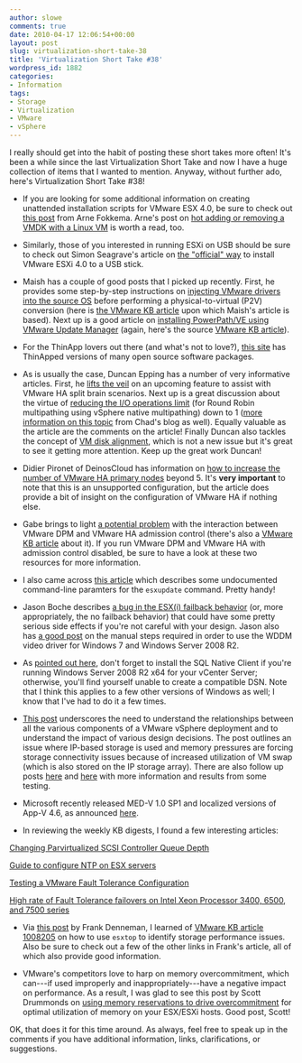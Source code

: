 ```yaml
---
author: slowe
comments: true
date: 2010-04-17 12:06:54+00:00
layout: post
slug: virtualization-short-take-38
title: 'Virtualization Short Take #38'
wordpress_id: 1882
categories:
- Information
tags:
- Storage
- Virtualization
- VMware
- vSphere
---
```


I really should get into the habit of posting these short takes more often! It's been a while since the last Virtualization Short Take and now I have a huge collection of items that I wanted to mention. Anyway, without further ado, here's Virtualization Short Take #38!

* If you are looking for some additional information on creating unattended installation scripts for VMware ESX 4.0, be sure to check out [this post](http://ict-freak.nl/2010/03/23/vsphere-unattended-esx4-installation-with-a-ks-cfg-file/) from Arne Fokkema. Arne's post on [hot adding or removing a VMDK with a Linux VM](http://ict-freak.nl/2010/03/30/vsphere-hot-add-or-remove-a-vmdk-with-a-linux-vm/) is worth a read, too.

* Similarly, those of you interested in running ESXi on USB should be sure to check out Simon Seagrave's article on [the "official" way](http://www.techhead.co.uk/installing-vmware-esxi-4-0-on-a-usb-memory-stick-the-official-way) to install VMware ESXi 4.0 to a USB stick.

* Maish has a couple of good posts that I picked up recently. First, he provides some step-by-step instructions on [injecting VMware drivers into the source OS](http://technodrone.blogspot.com/2010/03/inject-vmware-drivers-into-source-os.html) before performing a physical-to-virtual (P2V) conversion (here is [the VMware KB article](http://kb.vmware.com/selfservice/microsites/search.do?language=en_US&cmd=displayKC&externalId=1005208) upon which Maish's article is based). Next up is a good article on [installing PowerPath/VE using VMware Update Manager](http://technodrone.blogspot.com/2010/03/install-emc-powerpathve-with-update.html) (again, here's the source [VMware KB article](http://kb.vmware.com/selfservice/microsites/search.do?language=en_US&cmd=displayKC&externalId=1018740)).

* For the ThinApp lovers out there (and what's not to love?), [this site](http://www.thindownload.com/) has ThinApped versions of many open source software packages.

* As is usually the case, Duncan Epping has a number of very informative articles. First, he [lifts the veil](http://www.yellow-bricks.com/2010/03/29/cool-new-ha-feature-coming-up-to-prevent-a-split-brain-situation/) on an upcoming feature to assist with VMware HA split brain scenarios. Next up is a great discussion about the virtue of [reducing the I/O operations limit](http://www.yellow-bricks.com/2010/03/30/whats-the-point-of-setting-iops1/) (for Round Robin multipathing using vSphere native multipathing) down to 1 ([more information on this topic](http://virtualgeek.typepad.com/virtual_geek/2010/03/understanding-more-about-nmp-rr-and-iooperationslimit1.html) from Chad's blog as well). Equally valuable as the article are the comments on the article! Finally Duncan also tackles the concept of [VM disk alignment](http://www.yellow-bricks.com/2010/04/08/aligning-your-vms-virtual-harddisks/), which is not a new issue but it's great to see it getting more attention. Keep up the great work Duncan!

* Didier Pironet of DeinosCloud has information on [how to increase the number of VMware HA primary nodes](http://deinoscloud.wordpress.com/2010/03/26/increase-number-of-vmware-ha-primaries-how-to/) beyond 5. It's **very important** to note that this is an unsupported configuration, but the article does provide a bit of insight on the configuration of VMware HA if nothing else.

* Gabe brings to light [a potential problem](http://www.gabesvirtualworld.com/bug-in-vmware-ha-admission-control-when-using-dpm/) with the interaction between VMware DPM and VMware HA admission control (there's also a [VMware KB article](http://kb.vmware.com/selfservice/microsites/search.do?language=en_US&cmd=displayKC&externalId=1007006) about it). If you run VMware DPM and VMware HA with admission control disabled, be sure to have a look at these two resources for more information.

* I also came across [this article](http://www.alexfeigenson.com/2010/04/hp-esx-management-agents-wont-uninstall/) which describes some undocumented command-line paramters for the `esxupdate` command. Pretty handy!

* Jason Boche describes [a bug in the ESX(i) failback behavior](http://www.boche.net/blog/index.php/2010/04/07/no-failback-bug-in-esxi/) (or, more appropriately, the no failback behavior) that could have some pretty serious side effects if you're not careful with your design. Jason also has [a good post](http://www.boche.net/blog/index.php/2010/03/28/windows-2008-r2-and-windows-7-on-vsphere/) on the manual steps required in order to use the WDDM video driver for Windows 7 and Windows Server 2008 R2.

* As [pointed out here](http://vinf.net/2010/04/05/installing-vcenter-on-windows-2008-r2-x64-there-is-no-dsn-which-can-be-used/), don't forget to install the SQL Native Client if you're running Windows Server 2008 R2 x64 for your vCenter Server; otherwise, you'll find yourself unable to create a compatible DSN. Note that I think this applies to a few other versions of Windows as well; I know that I've had to do it a few times.

* [This post](http://bitpushr.wordpress.com/2010/04/02/ballooning-memory-shared-storage-file-io-performance/) underscores the need to understand the relationships between all the various components of a VMware vSphere deployment and to understand the impact of various design decisions. The post outlines an issue where IP-based storage is used and memory pressures are forcing storage connectivity issues because of increased utilization of VM swap (which is also stored on the IP storage array). There are also follow up posts [here](http://bitpushr.wordpress.com/2010/04/02/ballooning-results-are-in/) and [here](http://bitpushr.wordpress.com/2010/04/03/conclusion-and-possible-vindication/) with more information and results from some testing.

* Microsoft recently released MED-V 1.0 SP1 and localized versions of App-V 4.6, as announced [here](http://blogs.technet.com/mdop/archive/2010/04/01/med-v-1-0-sp1-rtm-and-localized-versions-of-app-v-4-6-are-now-available.aspx).

* In reviewing the weekly KB digests, I found a few interesting articles:  

[Changing Parvirtualized SCSI Controller Queue Depth](http://kb.vmware.com/selfservice/microsites/search.do?language=en_US&cmd=displayKC&externalId=1017423)  

[Guide to configure NTP on ESX servers](http://kb.vmware.com/selfservice/microsites/search.do?language=en_US&cmd=displayKC&externalId=1003063)  

[Testing a VMware Fault Tolerance Configuration](http://kb.vmware.com/selfservice/microsites/search.do?language=en_US&cmd=displayKC&externalId=1020058)  

[High rate of Fault Tolerance failovers on Intel Xeon Processor 3400, 6500, and 7500 series](http://kb.vmware.com/selfservice/microsites/search.do?language=en_US&cmd=displayKC&externalId=1017520)

* Via [this post](http://frankdenneman.nl/2010/03/identify-storage-performance-issues/) by Frank Denneman, I learned of [VMware KB article 1008205](http://kb.vmware.com/selfservice/microsites/search.do?language=en_US&cmd=displayKC&externalId=1008205) on how to use `esxtop` to identify storage performance issues. Also be sure to check out a few of the other links in Frank's article, all of which also provide good information.

* VMware's competitors love to harp on memory overcommitment, which can---if used improperly and inappropriately---have a negative impact on performance. As a result, I was glad to see this post by Scott Drummonds on [using memory reservations to drive overcommitment](http://vpivot.com/2010/03/31/memory-reservations-drive-over-commit/) for optimal utilization of memory on your ESX/ESXi hosts. Good post, Scott!

OK, that does it for this time around. As always, feel free to speak up in the comments if you have additional information, links, clarifications, or suggestions.
